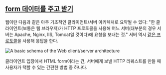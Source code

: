 ## [form 데이터를 주고 받기](https://developer.mozilla.org/en-US/docs/Learn/HTML/Forms/Sending_and_retrieving_form_data)

웹이란 다음과 같은 아주 기초적인 클라이언트/서버 아키텍처로 요약될 수 있다: "한 클라이언트(보통은 웹 브라우저)가 HTTP 프로토콜을 사용해 어느 서버(대부분의 경우 서버는 Apache, Nginx, IIS, Tomcat일 것이다)에 요청을 보내는 것." 서버 역시 <u>같은 프로토콜</u>을 사용해 응답을 한다.

![A basic schema of the Web client/server architecture](https://developer.mozilla.org/files/4291/client-server.png) 

클라이언트 입장에서 HTML form이라는 건, 서버에게 보낼 HTTP 리퀘스트를 만들 때 사용자가 택할 수 있는 간편한 방법 중 하나다.